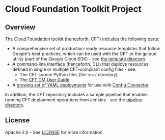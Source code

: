 # Cloud Foundation Toolkit Project

## Overview

The Cloud Foundation toolkit (henceforth, CFT) includes the following parts:

- A comprehensive set of production-ready resource templates that follow
  Google's best practices, which can be used with the CFT or the gcloud
  utility (part of the Google Cloud SDK) - see
  [the template directory](dm/templates/)
- A command-line interface (henceforth, CLI) that deploys resources defined in
  single or multiple CFT-compliant config files - see:
  - The CFT source Python files (the `src/` directory)
  - The [CFT DM User Guide](dm/docs/userguide.md)
- A [growing set of YAML deployments](config-connector/solutions/) for use with [Config
  Connector](https://cloud.google.com/config-connector/docs/overview)

In addition, the CFT repository includes a sample pipeline that enables running
CFT deployment operations from Jenkins - see the
[pipeline directory](dm/pipeline/README.md).

## License

Apache 2.0 - See [LICENSE](LICENSE) for more information.
